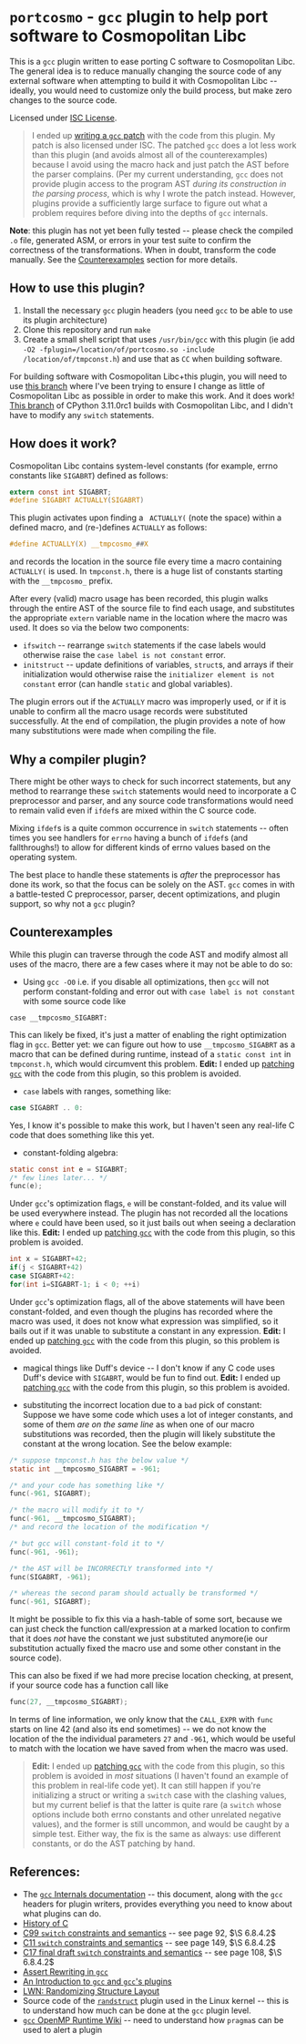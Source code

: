 # `portcosmo` - `gcc` plugin to help port software to Cosmopolitan Libc

This is a `gcc` plugin written to ease porting C software to Cosmopolitan Libc.
The general idea is to reduce manually changing the source code of any external
software when attempting to build it with Cosmopolitan Libc -- ideally, you
would need to customize only the build process, but make zero changes to the
source code.

Licensed under [ISC License](https://www.gnu.org/licenses/license-list.html#ISC).

> I ended up [writing a `gcc` patch][gccpatch] with the code from this plugin.
My patch is also licensed under ISC. The patched `gcc` does a lot less work than
this plugin (and avoids almost all of the counterexamples) because I avoid using
the macro hack and just patch the AST before the parser complains. (Per my
current understanding, `gcc` does not provide plugin access to the program AST
_during its construction in the parsing process_, which is why I wrote the patch
instead. However, plugins provide a sufficiently large surface to figure out
what a problem requires before diving into the depths of `gcc` internals.

**Note**: this plugin has not yet been fully tested -- please check the compiled
`.o` file, generated ASM, or errors in your test suite to confirm the
correctness of the transformations. When in doubt, transform the code manually.
See the [Counterexamples](#Counterexamples) section for more details.

## How to use this plugin?

1. Install the necessary `gcc` plugin headers (you need `gcc` to be able to use
   its plugin architecture)
2. Clone this repository and run `make`
3. Create a small shell script that uses `/usr/bin/gcc` with this plugin (ie add
   `-O2 -fplugin=/location/of/portcosmo.so -include /location/of/tmpconst.h`)
    and use that as `CC` when building software.

For building software with Cosmopolitan Libc+this plugin, you will need to use
[this branch](https://github.com/ahgamut/cosmopolitan/tree/symbolic-macro) where
I've been trying to ensure I change as little of Cosmopolitan Libc as possible
in order to make this work. And it does work! [This
branch](https://github.com/ahgamut/cpython/tree/py311-custom) of CPython
3.11.0rc1 builds with Cosmopolitan Libc, and I didn't have to modify any
`switch` statements.

## How does it work?

Cosmopolitan Libc contains system-level constants (for example, errno constants
like `SIGABRT`) defined as follows:

```c
extern const int SIGABRT;
#define SIGABRT ACTUALLY(SIGABRT)
```

This plugin activates upon finding a ` ACTUALLY(` (note the space) within a
defined macro, and (re-)defines `ACTUALLY` as follows:

```c
#define ACTUALLY(X) __tmpcosmo_##X
```

and records the location in the source file every time a macro containing
`ACTUALLY(` is used. In `tmpconst.h`, there is a huge list of constants starting
with the `__tmpcosmo_` prefix.

After every (valid) macro usage has been recorded, this plugin walks through the
entire AST of the source file to find each usage, and substitutes the
appropriate `extern` variable name in the location where the macro was used. It
does so via the below two components:

* `ifswitch` -- rearrange `switch` statements if the case labels would otherwise
  raise the `case label is not constant` error.
* `initstruct` -- update definitions of variables, `struct`s, and arrays if
  their initialization would otherwise raise the `initializer element is not
  constant` error (can handle `static` and global variables).

The plugin errors out if the `ACTUALLY` macro was improperly used, or if it is
unable to confirm all the macro usage records were substituted successfully. At
the end of compilation, the plugin provides a note of how many substitutions
were made when compiling the file.

## Why a compiler plugin?

There might be other ways to check for such incorrect statements, but any
method to rearrange these `switch` statements would need to incorporate a C
preprocessor and parser, and any source code transformations would need to
remain valid even if `ifdef`s are mixed within the C source code.

Mixing `ifdef`s is a quite common occurrence in `switch` statements -- often
times you see handlers for `errno` having a bunch of `ifdef`s (and
fallthroughs!) to allow for different kinds of errno values based on the
operating system.

The best place to handle these statements is _after_ the preprocessor has done
its work, so that the focus can be solely on the AST. `gcc` comes in with a
battle-tested C preprocessor, parser, decent optimizations, and plugin support,
so why not a `gcc` plugin?

## Counterexamples

While this plugin can traverse through the code AST and modify almost all uses
of the macro, there are a few cases where it may not be able to do so:

* Using `gcc -O0` i.e. if you disable all optimizations, then `gcc` will not
  perform constant-folding and error out with `case label is not constant` with
  some source code like

```
case __tmpcosmo_SIGABRT:
```

This can likely be fixed, it's just a matter of enabling the right optimization
flag in `gcc`. Better yet: we can figure out how to use `__tmpcosmo_SIGABRT` as
a macro that can be defined during runtime, instead of a `static const int` in
`tmpconst.h`, which would circumvent this problem. **Edit:** I ended up
[patching `gcc`][gccpatch] with the code from this plugin, so this problem is avoided.

* `case` labels with ranges, something like:

```c
case SIGABRT .. 0:
```

Yes, I know it's possible to make this work, but I haven't seen any real-life C
code that does something like this yet.

* constant-folding algebra:

```c
static const int e = SIGABRT;
/* few lines later... */
func(e);
```

Under `gcc`'s optimization flags, `e` will be constant-folded, and its value
will be used everywhere instead. The plugin has not recorded all the locations
where `e` could have been used, so it just bails out when seeing a declaration
like this. **Edit:** I ended up
[patching `gcc`][gccpatch] with the code from this plugin, so this problem is avoided.

```c
int x = SIGABRT+42;
if(j < SIGABRT+42)
case SIGABRT+42:
for(int i=SIGABRT-1; i < 0; ++i)
```

Under `gcc`'s optimization flags, all of the above statements will have been
constant-folded, and even though the plugins has recorded where the macro was
used, it does not know what expression was simplified, so it bails out if it was
unable to substitute a constant in any expression. **Edit:** I ended up
[patching `gcc`][gccpatch] with the code from this plugin, so this problem is avoided.

* magical things like Duff's device -- I don't know if any C code uses Duff's
  device with `SIGABRT`, would be fun to find out.  **Edit:** I ended up
[patching `gcc`][gccpatch] with the code from this plugin, so this problem is avoided.

* substituting the incorrect location due to a `bad` pick of constant: Suppose
  we have some code which uses a lot of integer constants, and some of them *are
  on the same line* as when one of our macro substitutions was recorded, then
  the plugin will likely substitute the constant at the wrong location. See the
  below example:

```c
/* suppose tmpconst.h has the below value */
static int __tmpcosmo_SIGABRT = -961;

/* and your code has something like */
func(-961, SIGABRT);

/* the macro will modify it to */
func(-961, __tmpcosmo_SIGABRT);
/* and record the location of the modification */

/* but gcc will constant-fold it to */
func(-961, -961);

/* the AST will be INCORRECTLY transformed into */
func(SIGABRT, -961);

/* whereas the second param should actually be transformed */
func(-961, SIGABRT);
```

It might be possible to fix this via a hash-table of some sort, because we can
just check the function call/expression at a marked location to confirm that it
does *not* have the constant we just substituted anymore(ie our substitution
actually fixed the macro use and some other constant in the source code). 

This can also be fixed if we had more precise location checking, at present, if
your source code has a function call like 

```c
func(27, __tmpcosmo_SIGABRT);
```

In terms of line information, we only know that the `CALL_EXPR` with `func`
starts on line 42 (and also its end sometimes) -- we do not know the location of
the the individual parameters `27` and `-961`, which would be useful to match
with the location we have saved from when the macro was used. 

> **Edit:** I ended up [patching `gcc`][gccpatch] with the code from this
plugin, so this problem is avoided in *most* situations (I haven't found an
example of this problem in real-life code yet). It can still happen if you're
initializing a struct or writing a `switch` case with the clashing values, but
my current belief is that the latter is quite rare (a `switch` whose options
include both errno constants and other unrelated negative values), and the
former is still uncommon, and would be caught by a simple test. Either way, the
fix is the same as always: use different constants, or do the AST patching by
hand.

## References:

- The [`gcc` Internals documentation][gccint] -- this document, along with the
  `gcc` headers for plugin writers, provides everything you need to know about
  what plugins can do.
- [History of C](https://en.cppreference.com/w/c/language/history)
- [C99 `switch` constraints and semantics](https://www.open-std.org/jtc1/sc22/wg14/www/C99RationaleV5.10.pdf) -- see page 92, $\S 6.8.4.2$
- [C11 `switch` constraints and semantics](https://open-std.org/JTC1/SC22/WG14/www/docs/n1570.pdf) -- see page 149, $\S 6.8.4.2$
- [C17 final draft `switch` constraints and semantics](https://files.lhmouse.com/standards/ISO%20C%20N2176.pdf) -- see page 108, $\S 6.8.4.2$
- [Assert Rewriting in `gcc`](https://jongy.github.io/2020/04/25/gcc-assert-introspect.html)
- [An Introduction to `gcc` and `gcc`'s plugins](https://gabrieleserra.ml/blog/2020-08-27-an-introduction-to-gcc-and-gccs-plugins.html)
- [LWN: Randomizing Structure Layout](https://lwn.net/Articles/722293/)
- Source code of the
  [`randstruct`](https://github.com/torvalds/linux/blob/d37aa2efc89b387cda93bf15317883519683d435/scripts/gcc-plugins/randomize_layout_plugin.c) plugin used in the Linux kernel -- this is to understand how much can be done at the `gcc` plugin level.
- [`gcc` OpenMP Runtime Wiki](https://gcc.gnu.org/wiki/openmp) -- need to
  understand how `pragma`s can be used to alert a plugin

[gccpatch]: https://github.com/ahgamut/gcc/tree/portcosmo-11.2
[gccint]: https://gcc.gnu.org/onlinedocs/gcc-11.2.0/gccint/
